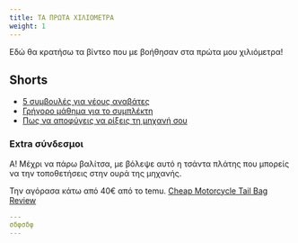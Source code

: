 ```yaml
---
title: ΤΑ ΠΡΩΤΑ ΧΙΛΙΟΜΕΤΡΑ
weight: 1
---
```


Εδώ θα κρατήσω τα βίντεο που με βοήθησαν στα πρώτα μου χιλιόμετρα!

<!--more-->




## Shorts

- [5 συμβουλές για νέους αναβάτες](https://www.youtube.com/shorts/XUKfN8UzdF0)
- [Γρήγορο μάθημα για το συμπλέκτη](https://www.youtube.com/shorts/qcphDOEaFCU)
- [Πως να αποφύγεις να ρίξεις τη μηχανή σου](https://www.youtube.com/shorts/HPAHyCiBKBk)



### Extra σύνδεσμοι

Α! Μέχρι να πάρω βαλίτσα, με βόλεψε αυτό η τσάντα πλάτης που μπορείς να την τοποθετήσεις στην ουρά της μηχανής.

Την αγόρασα κάτω από 40€ από το temu. [Cheap Motorcycle Tail Bag Review](https://www.youtube.com/watch?v=gpLTusWHFLI&t)



```yaml
---
σδφσδφ
---
```
